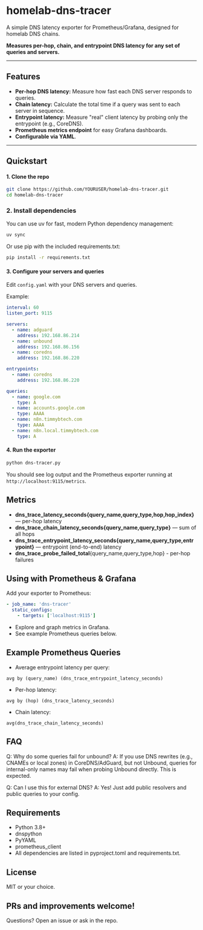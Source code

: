 # homelab-dns-tracer

A simple DNS latency exporter for Prometheus/Grafana, designed for homelab DNS chains.

**Measures per-hop, chain, and entrypoint DNS latency for any set of queries and servers.**

---

## Features

- **Per-hop DNS latency:** Measure how fast each DNS server responds to queries.
- **Chain latency:** Calculate the total time if a query was sent to each server in sequence.
- **Entrypoint latency:** Measure "real" client latency by probing only the entrypoint (e.g., CoreDNS).
- **Prometheus metrics endpoint** for easy Grafana dashboards.
- **Configurable via YAML**.

---

## Quickstart

#### 1. Clone the repo

```sh
git clone https://github.com/YOURUSER/homelab-dns-tracer.git
cd homelab-dns-tracer
```

### 2. Install dependencies

You can use uv for fast, modern Python dependency management:

```sh
uv sync
```

Or use pip with the included requirements.txt:

```sh
pip install -r requirements.txt
```

#### 3. Configure your servers and queries

Edit `config.yaml` with your DNS servers and queries.

Example:

```yaml
interval: 60
listen_port: 9115

servers:
  - name: adguard
    address: 192.168.86.214
  - name: unbound
    address: 192.168.86.156
  - name: coredns
    address: 192.168.86.220

entrypoints:
  - name: coredns
    address: 192.168.86.220

queries:
  - name: google.com
    type: A
  - name: accounts.google.com
    type: AAAA
  - name: n8n.timmybtech.com
    type: AAAA
  - name: n8n.local.timmybtech.com
    type: A
```

#### 4. Run the exporter

```sh
python dns-tracer.py
```

You should see log output and the Prometheus exporter running at `http://localhost:9115/metrics`.

## Metrics

- **dns_trace_latency_seconds{query_name,query_type,hop,hop_index}** — per-hop latency
- **dns_trace_chain_latency_seconds{query_name,query_type}** — sum of all hops
- **dns_trace_entrypoint_latency_seconds{query_name,query_type,entrypoint}** — entrypoint (end-to-end) latency
- **dns_trace_probe_failed_total**{query_name,query_type,hop} - per-hop failures

## Using with Prometheus & Grafana

Add your exporter to Prometheus:

```yaml
- job_name: 'dns-tracer'
  static_configs:
    - targets: ['localhost:9115']
```

- Explore and graph metrics in Grafana.
- See example Prometheus queries below.

## Example Prometheus Queries

- Average entrypoint latency per query:

```promql
avg by (query_name) (dns_trace_entrypoint_latency_seconds)
```

- Per-hop latency:

```promql
avg by (hop) (dns_trace_latency_seconds)
```

- Chain latency:

```promql
avg(dns_trace_chain_latency_seconds)
```

## FAQ

Q: Why do some queries fail for unbound?
A: If you use DNS rewrites (e.g., CNAMEs or local zones) in CoreDNS/AdGuard, but not Unbound, queries for internal-only names may fail when probing Unbound directly. This is expected.

Q: Can I use this for external DNS?
A: Yes! Just add public resolvers and public queries to your config.

## Requirements

- Python 3.8+
- dnspython
- PyYAML
- prometheus_client
- All dependencies are listed in pyproject.toml and requirements.txt.

## License

MIT or your choice.

## PRs and improvements welcome!

Questions? Open an issue or ask in the repo.
